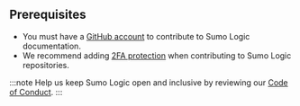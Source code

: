 ## Prerequisites

* You must have a [GitHub account](https://github.com/signup/free) to contribute to Sumo Logic documentation.
* We recommend adding [2FA protection](https://devdocs.magento.com/contributor-guide/contributing.html#two-factor) when contributing to Sumo Logic repositories.

:::note
Help us keep Sumo Logic open and inclusive by reviewing our [Code of Conduct](/docs/contributing/code-of-conduct).
:::
